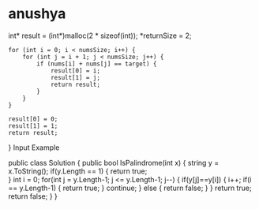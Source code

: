 # anushya
int* result = (int*)malloc(2 * sizeof(int));
    *returnSize = 2;
    
    for (int i = 0; i < numsSize; i++) {
        for (int j = i + 1; j < numsSize; j++) {
            if (nums[i] + nums[j] == target) {
                result[0] = i;
                result[1] = j;
                return result;
            }
        }
    }
    
    result[0] = 0;
    result[1] = 1;
    return result;
}
Input Example

public class Solution {
    public bool IsPalindrome(int x) {
        string y = x.ToString();
        if(y.Length == 1)
        {
            return true;  
        }
        int i = 0;
            for(int j = y.Length-1; j <= y.Length-1; j--)
            {
                if(y[j]==y[i])
                {
                    i++;
                    if(i == y.Length-1)
                    {
                        return true;
                    }
                    continue;
                }
                else
                {
                    return false;
                }
            }
            return true;          
        return false; 
    }
}

